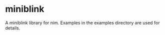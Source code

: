 # miniblink
A miniblink library for nim. 
Examples in the examples directory are used for details.


